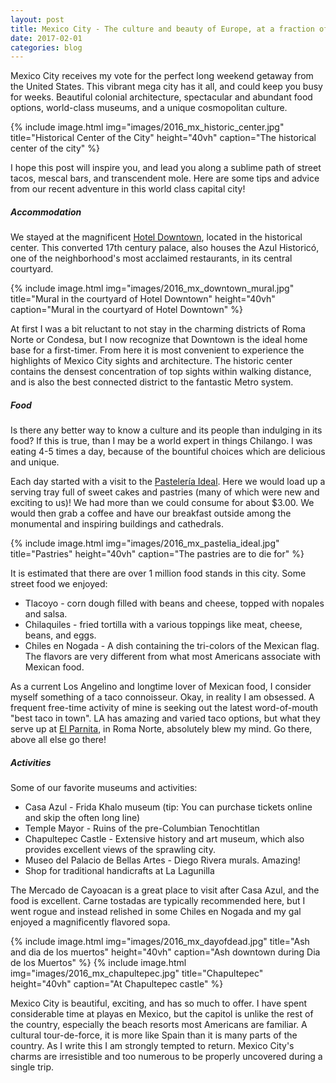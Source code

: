 ```yaml
---
layout: post
title: Mexico City - The culture and beauty of Europe, at a fraction of the cost
date: 2017-02-01
categories: blog
---
```


Mexico City receives my vote for the perfect long weekend getaway from the United States.
This vibrant mega city has it all, and could keep you busy for weeks. 
Beautiful colonial architecture, spectacular and abundant food options, world-class museums, 
and a unique cosmopolitan culture.

{% include image.html img="images/2016_mx_historic_center.jpg" title="Historical Center of the City" 
    height="40vh" caption="The historical center of the city" %}

I hope this post will inspire you, and lead you along a sublime path of street tacos, mescal bars, 
and transcendent mole.
Here are some tips and advice from our recent adventure in this world class capital city!

##### Accommodation

We stayed at the magnificent [Hotel Downtown](https://www.downtownmexico.com/), 
located in the historical center. This converted 17th century palace, 
also houses the Azul Historic&#243;, one of the neighborhood's 
most acclaimed restaurants, in its central courtyard.

{% include image.html img="images/2016_mx_downtown_mural.jpg" 
    title="Mural in the courtyard of Hotel Downtown" 
    height="40vh" caption="Mural in the courtyard of Hotel Downtown" %}

At first I was a bit reluctant to not stay in the charming districts of Roma Norte or Condesa, but 
I now recognize that Downtown is the ideal home base for a first-timer. From here it is most
convenient to experience the highlights of Mexico City sights and architecture. 
The historic center contains the densest concentration of top sights within walking distance, 
and is also the best connected district to the fantastic Metro system. 

##### Food

Is there any better way to know a culture and its people than indulging in its food? 
If this is true, than I may be a world expert in things Chilango. I was eating 4-5 times a day, 
because of the bountiful choices which are delicious and unique. 

Each day started with a visit to the [Pasteler&iacute;a Ideal](http://pasteleriaideal.com.mx/). 
Here we would load up a serving tray full of sweet cakes and pastries 
(many of which were new and exciting to us)! 
We had more than we could consume for about $3.00. We would then grab a coffee and have our 
breakfast outside among the monumental and inspiring buildings and cathedrals.

{% include image.html img="images/2016_mx_pastelia_ideal.jpg" title="Pastries" 
    height="40vh" caption="The pastries are to die for" %}

It is estimated that there are over 1 million food stands in this city.
Some street food we enjoyed:

* Tlacoyo - corn dough filled with beans and cheese, topped with nopales and salsa.
* Chilaquiles - fried tortilla with a various toppings like meat, cheese, beans, and eggs. 
* Chiles en Nogada - A dish containing the tri-colors of the Mexican flag. The flavors are very different 
  from what most Americans associate with Mexican food.

As a current Los Angelino and longtime lover of Mexican food, I consider myself something of a taco 
connoisseur. Okay, in reality I am obsessed. A frequent free-time activity of mine is seeking out the 
latest word-of-mouth "best taco in town". LA has amazing and varied taco options, but what they serve up
at [El Parnita](elparnita.com), in Roma Norte, absolutely blew my mind. Go there, above all else go there!

##### Activities

Some of our favorite museums and activities:

* Casa Azul - Frida Khalo museum (tip: You can purchase tickets online and skip the often long line)
* Temple Mayor - Ruins of the pre-Columbian Tenochtitlan
* Chapultepec Castle - Extensive history and art museum, which also provides excellent views of the sprawling city.
* Museo del Palacio de Bellas Artes - Diego Rivera murals. Amazing!
* Shop for traditional handicrafts at La Lagunilla

The Mercado de Cayoacan is a great place to visit after Casa Azul, and the food is excellent. 
Carne tostadas are typically recommended here, but I went rogue and instead relished in some 
Chiles en Nogada and my gal enjoyed a magnificently flavored sopa.

{% include image.html img="images/2016_mx_dayofdead.jpg" title="Ash and dia de los muertos" 
    height="40vh" caption="Ash downtown during Dia de los Muertos" %}
{% include image.html img="images/2016_mx_chapultepec.jpg" title="Chapultepec" 
    height="40vh" caption="At Chapultepec castle" %}

Mexico City is beautiful, exciting, and has so much to offer. I have spent considerable time at 
playas en Mexico, but the capitol is unlike the rest of the country, especially the beach resorts 
most Americans are familiar. 
A cultural tour-de-force, it is more like Spain than it is many parts of the country. 
As I write this I am strongly tempted to return.
Mexico City's charms are irresistible and too numerous 
to be properly uncovered during a single trip. 
